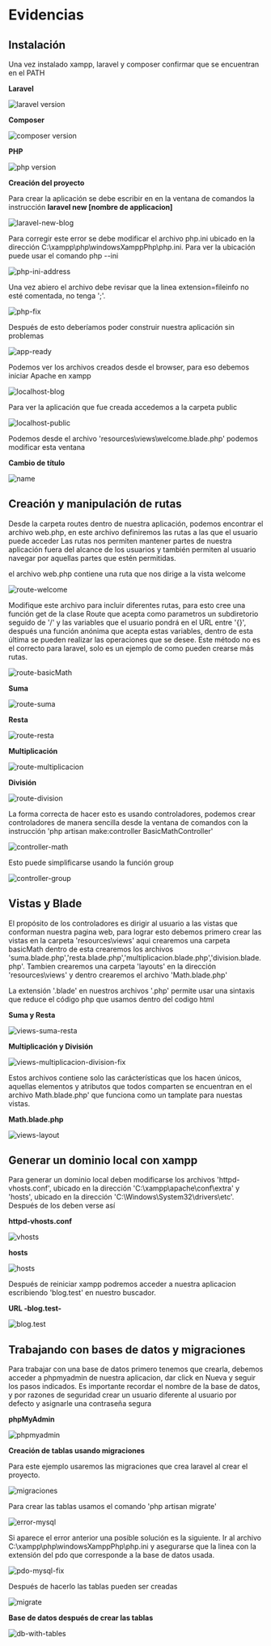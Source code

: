 # Evidencias

## Instalación

Una vez instalado xampp, laravel y composer confirmar que se encuentran en el PATH

**Laravel**

![laravel version](images/laravel-v.PNG)

**Composer**

![composer version](images/Composer-v.PNG)

**PHP**

![php version](images/php-v.PNG)

**Creación del proyecto**

Para crear la aplicación se debe escribir en en la ventana de comandos la instrucción **laravel new [nombre de applicacion]**

![laravel-new-blog](images/laravel-error.PNG)

Para corregir este error se debe modificar el archivo php.ini ubicado en la dirección C:\xampp\php\windowsXamppPhp\php.ini. 
Para ver la ubicación puede usar el comando php --ini

![php-ini-address](images/php-ini-address.PNG)

Una vez abiero el archivo debe revisar que la linea extension=fileinfo no esté comentada, no tenga ';'.

![php-fix](images/laravel-fix.PNG)

Después de esto deberíamos poder construir nuestra aplicación sin problemas

![app-ready](images/app-ready.PNG)

Podemos ver los archivos creados desde el browser, para eso debemos iniciar Apache en xampp

![localhost-blog](images/localhost-blog.PNG)

Para ver la aplicación que fue creada accedemos a la carpeta public

![localhost-public](images/localhost-public.PNG)

Podemos desde el archivo 'resources\views\welcome.blade.php' podemos modificar esta ventana

**Cambio de título**

![name](images/name.PNG)

## Creación y manipulación de rutas

Desde la carpeta routes dentro de nuestra aplicación, podemos encontrar el archivo web.php, en este archivo definiremos las rutas a las que el usuario puede acceder
Las rutas nos permiten mantener partes de nuestra aplicación fuera del alcance de los usuarios y también permiten al usuario navegar por aquellas partes que estén permitidas.

el archivo web.php contiene una ruta que nos dirige a la vista welcome

![route-welcome](images/route-welcom.PNG)

Modifique este archivo para incluir diferentes rutas, para esto cree una función get de la clase Route que acepta como parametros un subdiretorio seguido de '/' y las variables que el usuario pondrá en el URL entre '{}', después una función anónima que acepta estas variables, dentro de esta última se pueden realizar las operaciones que se desee. Este método no es el correcto para laravel, solo es un ejemplo de como pueden crearse más rutas.

![route-basicMath](images/route-basicMath.PNG)

**Suma**

![route-suma](images/route-suma.PNG)

**Resta**

![route-resta](images/route-resta.PNG)

**Multiplicación**

![route-multiplicacion](images/route-multiplicacion.PNG)

**División**

![route-division](images/route-division.PNG)

La forma correcta de hacer esto es usando controladores, podemos crear controladores de manera sencilla desde la ventana de comandos
con la instrucción 'php artisan make:controller BasicMathController'

![controller-math](images/controller-math.PNG)

Esto puede simplificarse usando la función group

![controller-group](images/controller-group-fix.PNG)

## Vistas y Blade

El propósito de los controladores es dirigir al usuario a las vistas que conforman nuestra pagina web,
para lograr esto debemos primero crear las vistas en la carpeta 'resources\views' aqui crearemos una carpeta basicMath
dentro de esta crearemos los archivos 'suma.blade.php','resta.blade.php','multiplicacion.blade.php','division.blade.php'.
Tambien crearemos una carpeta 'layouts' en la dirección 'resources\views' y dentro crearemos el archivo 'Math.blade.php'

La extensión '.blade' en nuestros archivos '.php' permite usar una sintaxis que reduce el código php que usamos dentro del codigo html

**Suma y Resta**

![views-suma-resta](images/views-suma-resta.PNG)

**Multiplicación y División**

![views-multiplicacion-division-fix](images/views-multiplicacion-division-fix.PNG)

Estos archivos contiene solo las carácterísticas que los hacen únicos, aquellas elementos y atributos que todos comparten se encuentran en
el archivo Math.blade.php' que funciona como un tamplate para nuestas vistas.

**Math.blade.php**

![views-layout](images/views-layout.PNG)


## Generar un dominio local con xampp

Para generar un dominio local deben modificarse los archivos 'httpd-vhosts.conf', ubicado en la dirección 'C:\xampp\apache\conf\extra' y 'hosts', 
ubicado en la dirección 'C:\Windows\System32\drivers\etc'. Después de los deben verse así

**httpd-vhosts.conf**

![vhosts](images/vhosts.PNG)

**hosts**

![hosts](images/host.PNG)

Después de reiniciar xampp podremos acceder a nuestra aplicacion escribiendo 'blog.test' en nuestro buscador.

**URL -blog.test-**

![blog.test](images/blog-test.PNG)

## Trabajando con bases de datos y migraciones

Para trabajar con una base de datos primero tenemos que crearla, debemos acceder a phpmyadmin de nuestra aplicacion, dar click en Nueva y seguir los pasos indicados.
Es importante recordar el nombre de la base de datos, y por razones de seguridad crear un usuario diferente al usuario por defecto y asignarle una contraseña segura

**phpMyAdmin**

![phpmyadmin](images/phpmyadmin.PNG)

**Creación de tablas usando migraciones**

Para este ejemplo usaremos las migraciones que crea laravel al crear el proyecto.

![migraciones](images/migrations.PNG)

Para crear las tablas usamos el comando 'php artisan migrate'

![error-mysql](images/pdo-mysql-error.PNG)

Si aparece el error anterior una posible solución es la siguiente. Ir al archivo C:\xampp\php\windowsXamppPhp\php.ini y asegurarse que la linea con 
la extensión del pdo que corresponde a la base de datos usada. 

![pdo-mysql-fix](images/pdo-mysql-fix.PNG)

Después de hacerlo las tablas pueden ser creadas

![migrate](images/migrate.PNG)

**Base de datos después de crear las tablas**

![db-with-tables](images/db-with-tables.PNG)
